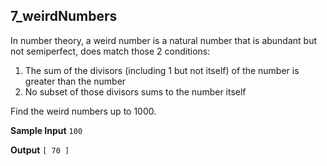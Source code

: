 ## 7_weirdNumbers

In number theory, a weird number is a natural number that is abundant but not semiperfect, does match those 2 conditions:

1. The sum of the divisors (including 1 but not itself) of the number is greater than the number
2. No subset of those divisors sums to the number itself

Find the weird numbers up to 1000.

**Sample Input**
` 100 `

**Output**
` [ 70 ] `
